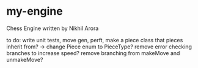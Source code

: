 # my-engine
Chess Engine written by Nikhil Arora

to do:
write unit tests,
move gen,
perft,
make a piece class that pieces inherit from? -> change Piece enum to PieceType?
remove error checking branches to increase speed?
remove branching from makeMove and unmakeMove?